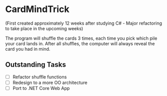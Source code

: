 # CardMindTrick
(First created approximately 12 weeks after studying C# - Major refactoring to take place in the upcoming weeks)


The program will shuffle the cards 3 times, each time you pick which pile your card lands in. After all shuffles, the computer will always reveal the card you had in mind.

## Outstanding Tasks
- [ ] Refactor shuffle functions
- [ ] Redesign to a more OO architecture
- [ ] Port to .NET Core Web App
